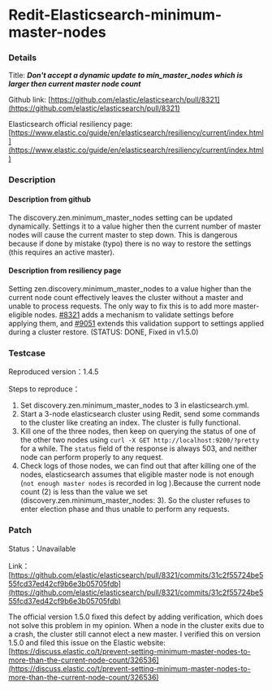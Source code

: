 # Redit-Elasticsearch-minimum-master-nodes

### Details

Title: ***Don't accept a dynamic update to min_master_nodes which is larger then current master node count***

Github link: [https://github.com/elastic/elasticsearch/pull/8321](https://github.com/elastic/elasticsearch/pull/8321)

Elasticsearch official resiliency page: [https://www.elastic.co/guide/en/elasticsearch/resiliency/current/index.html](https://www.elastic.co/guide/en/elasticsearch/resiliency/current/index.html)

### Description

#### Description from github

The discovery.zen.minimum_master_nodes setting can be updated dynamically. Settings it to a value higher then the current number of master nodes will cause the current master to step down. This is dangerous because if done by mistake (typo) there is no way to restore the settings (this requires an active master).

#### Description from resiliency page

Setting zen.discovery.minimum_master_nodes to a value higher than the current node count effectively leaves the cluster without a master and unable to process requests. 
The only way to fix this is to add more master-eligible nodes. [#8321](https://github.com/elastic/elasticsearch/issues/8321) adds a mechanism to validate settings before applying them, and [#9051](https://github.com/elastic/elasticsearch/issues/9051) extends this validation support to settings applied during a cluster restore. 
(STATUS: DONE, Fixed in v1.5.0)

### Testcase

Reproduced version：1.4.5

Steps to reproduce：
1. Set discovery.zen.minimum_master_nodes to 3 in elasticsearch.yml.
2. Start a 3-node elasticsearch cluster using Redit, send some commands to the cluster like creating an index. The cluster is fully functional.
3. Kill one of the three nodes, then keep on querying the status of one of the other two nodes using `curl -X GET http://localhost:9200/?pretty` for a while. The `status` field of the response is always 503, and neither node can perform properly to any request.
4. Check logs of those nodes, we can find out that after killing one of the nodes, elasticsearch assumes that eligible master node is not enough (`not enough master nodes` is recorded in log ).Because the current node count (2) is less than the value we set (discovery.zen.minimum_master_nodes: 3). So the cluster refuses to enter election phase and thus unable to perform any requests.

### Patch 

Status：Unavailable

Link：[https://github.com/elastic/elasticsearch/pull/8321/commits/31c2f55724be555fcd37ed42cf9b6e3b05705fdb](https://github.com/elastic/elasticsearch/pull/8321/commits/31c2f55724be555fcd37ed42cf9b6e3b05705fdb)

The official version 1.5.0 fixed this defect by adding verification, which does not solve this problem in my opinion. When a node in the cluster exits due to a crash, the cluster still cannot elect a new master. I verified this on version 1.5.0 and filed this issue on the Elastic website: 
[https://discuss.elastic.co/t/prevent-setting-minimum-master-nodes-to-more-than-the-current-node-count/326536](https://discuss.elastic.co/t/prevent-setting-minimum-master-nodes-to-more-than-the-current-node-count/326536)


